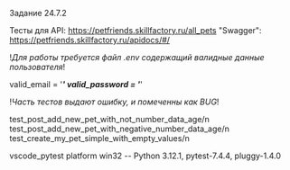Задание 24.7.2

Тесты для API: https://petfriends.skillfactory.ru/all_pets
"Swagger": https://petfriends.skillfactory.ru/apidocs/#/

!_Для работы требуется файл .env содержащий валидные данные пользователя_!

valid_email = '_________'
valid_password = '_________'

!_Часть тестов выдают ошибку, и помеченны как BUG_!

test_post_add_new_pet_with_not_number_data_age/n
test_post_add_new_pet_with_negative_number_data_age/n
test_create_my_pet_simple_with_empty_values/n

vscode_pytest
platform win32 -- Python 3.12.1, pytest-7.4.4, pluggy-1.4.0
